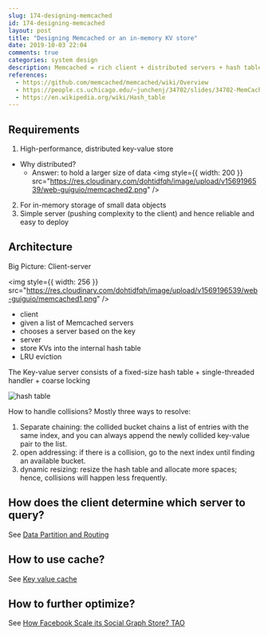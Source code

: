 ```yaml
---
slug: 174-designing-memcached
id: 174-designing-memcached
layout: post
title: "Designing Memcached or an in-memory KV store"
date: 2019-10-03 22:04
comments: true
categories: system design
description: Memcached = rich client + distributed servers + hash table + LRU. It features a simple server and pushes complexity to the client) and hence reliable and easy to deploy.
references:
  - https://github.com/memcached/memcached/wiki/Overview
  - https://people.cs.uchicago.edu/~junchenj/34702/slides/34702-MemCache.pdf
  - https://en.wikipedia.org/wiki/Hash_table
---
```


## Requirements 

1. High-performance, distributed key-value store
 * Why distributed? 
   * Answer: to hold a larger size of data
     <img
     style={{ width: 200 }}
     src="https://res.cloudinary.com/dohtidfqh/image/upload/v1569196539/web-guiguio/memcached2.png"
     />
2. For in-memory storage of small data objects
3. Simple server (pushing complexity to the client) and hence reliable and easy to deploy

## Architecture
Big Picture: Client-server

<img
style={{ width: 256 }}
src="https://res.cloudinary.com/dohtidfqh/image/upload/v1569196539/web-guiguio/memcached1.png"
/>

* client
 * given a list of Memcached servers
 * chooses a server based on the key
* server
 * store KVs into the internal hash table
 * LRU eviction


The Key-value server consists of a fixed-size hash table + single-threaded handler + coarse locking

![hash table](https://res.cloudinary.com/dohtidfqh/image/upload/v1569197517/web-guiguio/900px-Hash_table_5_0_1_1_1_1_1_LL.svg.png)

How to handle collisions? Mostly three ways to resolve:

1. Separate chaining: the collided bucket chains a list of entries with the same index, and you can always append the newly collided key-value pair to the list.
2. open addressing: if there is a collision, go to the next index until finding an available bucket.
3. dynamic resizing: resize the hash table and allocate more spaces; hence, collisions will happen less frequently.

## How does the client determine which server to query?

See [Data Partition and Routing](https://puncsky.com/notes/2018-07-21-data-partition-and-routing)

## How to use cache?

See [Key value cache](https://puncsky.com/notes/122-key-value-cache)

## How to further optimize?

See [How Facebook Scale its Social Graph Store? TAO](https://puncsky.com/notes/49-facebook-tao)
